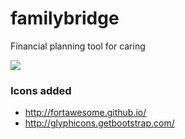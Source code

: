 familybridge
============

Financial planning tool for caring

<img src="https://www.codeship.io/projects/5a724990-e2aa-0130-b9b2-7ef2aed62444/status">

### Icons added

- http://fortawesome.github.io/
- http://glyphicons.getbootstrap.com/
